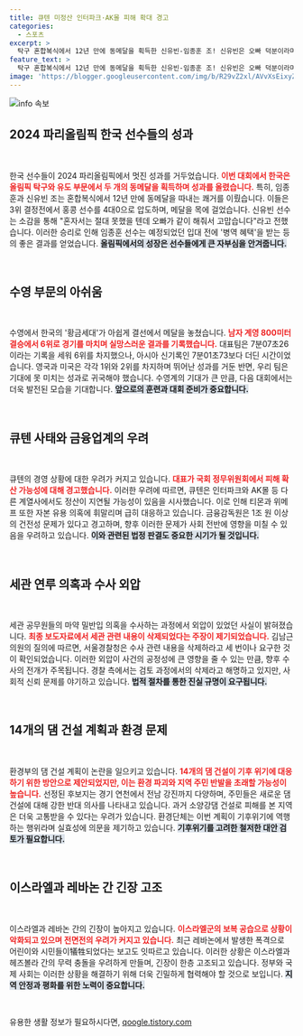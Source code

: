 ```yaml
---
title: 큐텐 미정산 인터파크·AK몰 피해 확대 경고
categories:
  - 스포츠
excerpt: >
  탁구 혼합복식에서 12년 만에 동메달을 획득한 신유빈-임종훈 조! 신유빈은 오빠 덕분이라며 감사 소감을 전했죠. 그러나 한국 수영의 황금세대는 계영 800m 결승에서 아쉽게 6위로 마감했습니다. 클릭해 더 많은 소식을 확인해 보세요!
feature_text: >
  탁구 혼합복식에서 12년 만에 동메달을 획득한 신유빈-임종훈 조! 신유빈은 오빠 덕분이라며 감사 소감을 전했죠. 그러나 한국 수영의 황금세대는 계영 800m 결승에서 아쉽게 6위로 마감했습니다. 클릭해 더 많은 소식을 확인해 보세요!
image: 'https://blogger.googleusercontent.com/img/b/R29vZ2xl/AVvXsEixyZcFfHzMRdzZMjFBmAUKJYCLCGyLL1o632UiGVXcaFdKo_bkvkuCioo0uUKlGfBVcT3P84aROyZIXSBEx3Aw5nCQ3pTgDom1WDC4m8eifvWiAmWEEVb4x6G_l8C0QH225ldMjyaFvpxGEBGNO37VmDTDMHGhJPq73UglMfDca1-0aw/s1600/blogspot.png'
---
```


<p><img src="https://blogger.googleusercontent.com/img/b/R29vZ2xl/AVvXsEixyZcFfHzMRdzZMjFBmAUKJYCLCGyLL1o632UiGVXcaFdKo_bkvkuCioo0uUKlGfBVcT3P84aROyZIXSBEx3Aw5nCQ3pTgDom1WDC4m8eifvWiAmWEEVb4x6G_l8C0QH225ldMjyaFvpxGEBGNO37VmDTDMHGhJPq73UglMfDca1-0aw/s1600/blogspot.png" alt="info 속보" /></p>

<h2 data-ke-size="size26">2024 파리올림픽 한국 선수들의 성과</h2>

<p data-ke-size="size16">&nbsp;</p>

<p>한국 선수들이 2024 파리올림픽에서 멋진 성과를 거두었습니다. <b><span style="color: #ee2323;">이번 대회에서 한국은 올림픽 탁구와 유도 부문에서 두 개의 동메달을 획득하며 성과를 올렸습니다.</span></b> 특히, 임종훈과 신유빈 조는 혼합복식에서 12년 만에 동메달을 따내는 쾌거를 이뤘습니다. 이들은 3위 결정전에서 홍콩 선수를 4대0으로 압도하며, 메달을 목에 걸었습니다. 신유빈 선수는 소감을 통해 "혼자서는 절대 못했을 텐데 오빠가 같이 해줘서 고맙습니다"라고 전했습니다. 이러한 승리로 인해 임종훈 선수는 예정되었던 입대 전에 '병역 혜택'을 받는 등의 좋은 결과를 얻었습니다. <b><span style="background-color: #21538527;">올림픽에서의 성장은 선수들에게 큰 자부심을 안겨줍니다.</span></b></p>

<p data-ke-size="size16">&nbsp;</p>

<h2 data-ke-size="size26">수영 부문의 아쉬움</h2>

<p data-ke-size="size16">&nbsp;</p>

<p>수영에서 한국의 '황금세대'가 아쉽게 결선에서 메달을 놓쳤습니다. <b><span style="color: #ee2323;">남자 계영 800미터 결승에서 6위로 경기를 마치며 실망스러운 결과를 기록했습니다.</span></b> 대표팀은 7분07초26이라는 기록을 세워 6위를 차지했으나, 아시아 신기록인 7분01초73보다 더딘 시간이었습니다. 영국과 미국은 각각 1위와 2위를 차지하며 뛰어난 성과를 거둔 반면, 우리 팀은 기대에 못 미치는 성과로 귀국해야 했습니다. 수영계의 기대가 큰 만큼, 다음 대회에서는 더욱 발전된 모습을 기대합니다. <b><span style="background-color: #21538527;">앞으로의 훈련과 대회 준비가 중요합니다.</span></b></p>

<p data-ke-size="size16">&nbsp;</p>

<h2 data-ke-size="size26">큐텐 사태와 금융업계의 우려</h2>

<p data-ke-size="size16">&nbsp;</p>

<p>큐텐의 경영 상황에 대한 우려가 커지고 있습니다. <b><span style="color: #ee2323;">대표가 국회 정무위원회에서 피해 확산 가능성에 대해 경고했습니다.</span></b> 이러한 우려에 따르면, 큐텐은 인터파크와 AK몰 등 다른 계열사에서도 정산이 지연될 가능성이 있음을 시사했습니다. 이로 인해 티몬과 위메프 또한 자본 유용 의혹에 휘말리며 급히 대응하고 있습니다. 금융감독원은 1조 원 이상의 건전성 문제가 있다고 경고하며, 향후 이러한 문제가 사회 전반에 영향을 미칠 수 있음을 우려하고 있습니다. <b><span style="background-color: #21538527;">이와 관련된 법정 판결도 중요한 시기가 될 것입니다.</span></b></p>

<p data-ke-size="size16">&nbsp;</p>

<h2 data-ke-size="size26">세관 연루 의혹과 수사 외압</h2>

<p data-ke-size="size16">&nbsp;</p>

<p>세관 공무원들의 마약 밀반입 의혹을 수사하는 과정에서 외압이 있었던 사실이 밝혀졌습니다. <b><span style="color: #ee2323;">최종 보도자료에서 세관 관련 내용이 삭제되었다는 주장이 제기되었습니다.</span></b> 김남근 의원의 질의에 따르면, 서울경찰청은 수사 관련 내용을 삭제하라고 세 번이나 요구한 것이 확인되었습니다. 이러한 외압이 사건의 공정성에 큰 영향을 줄 수 있는 만큼, 향후 수사의 전개가 주목됩니다. 경찰 측에서는 검토 과정에서의 삭제라고 해명하고 있지만, 사회적 신뢰 문제를 야기하고 있습니다. <b><span style="background-color: #21538527;">법적 절차를 통한 진실 규명이 요구됩니다.</span></b></p>

<p data-ke-size="size16">&nbsp;</p>

<h2 data-ke-size="size26">14개의 댐 건설 계획과 환경 문제</h2>

<p data-ke-size="size16">&nbsp;</p>

<p>환경부의 댐 건설 계획이 논란을 일으키고 있습니다. <b><span style="color: #ee2323;">14개의 댐 건설이 기후 위기에 대응하기 위한 방안으로 제안되었지만, 이는 환경 파괴와 지역 주민 반발을 초래할 가능성이 높습니다.</span></b> 선정된 후보지는 경기 연천에서 전남 강진까지 다양하며, 주민들은 새로운 댐 건설에 대해 강한 반대 의사를 나타내고 있습니다. 과거 소양강댐 건설로 피해를 본 지역은 더욱 고통받을 수 있다는 우려가 있습니다. 환경단체는 이번 계획이 기후위기에 역행하는 행위라며 실효성에 의문을 제기하고 있습니다. <b><span style="background-color: #21538527;">기후위기를 고려한 철저한 대안 검토가 필요합니다.</span></b></p>

<p data-ke-size="size16">&nbsp;</p>

<h2 data-ke-size="size26">이스라엘과 레바논 간 긴장 고조</h2>

<p data-ke-size="size16">&nbsp;</p>

<p>이스라엘과 레바논 간의 긴장이 높아지고 있습니다. <b><span style="color: #ee2323;">이스라엘군의 보복 공습으로 상황이 악화되고 있으며 전면전의 우려가 커지고 있습니다.</span></b> 최근 레바논에서 발생한 폭격으로 어린이와 시민들이犠牲되었다는 보고도 잇따르고 있습니다. 이러한 상황은 이스라엘과 헤즈볼라 간의 무력 충돌을 우려하게 만들며, 긴장이 한층 고조되고 있습니다. 정부와 국제 사회는 이러한 상황을 해결하기 위해 더욱 긴밀하게 협력해야 할 것으로 보입니다. <b><span style="background-color: #21538527;">지역 안정과 평화를 위한 노력이 중요합니다.</span></b></p>

<p data-ke-size="size16">&nbsp;</p>
유용한 생활 정보가 필요하시다면, <a href="https://qoogle.tistory.com" rel="dofollow">qoogle.tistory.com</a>


